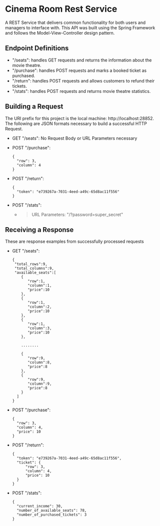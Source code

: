# Cinema Room Rest Service
A REST Service that delivers common functionality for both users and managers to interface with. This API was built using the Spring Framework and follows the Model-View-Controller design pattern.
## Endpoint Definitions

- "/seats": handles GET requests and returns the information about the movie theatre. 
- "/purchase": handles POST requests and marks a booked ticket as purchased.
- "/return": handles POST requests and allows customers to refund their tickets.
- "/stats": handles POST requests and returns movie theatre statistics.

## Building a Request 

The URI prefix for this project is the local machine: http://localhost:28852. The following are JSON formats necessary to build a successful HTTP Request.

- GET "/seats": No Request Body or URL Parameters necessary
- POST "/purchase": 
  
    ```
    {
      "row": 3,
      "column": 4
    }
    ```
  
- POST "/return": 
  
    ```
    {
      "token": "e739267a-7031-4eed-a49c-65d8ac11f556"
    }
    ```
    
- POST "/stats":
  - > URL Parameters: "/?password=super_secret"

## Receiving a Response
These are response examples from successfully processed requests

- GET "/seats":
    
    ```
    {
     "total_rows":9,
     "total_columns":9,
     "available_seats":[
        {
           "row":1,
           "column":1,
           "price":10
        },
        {
           "row":1,
           "column":2,
           "price":10
        },
        {
           "row":1,
           "column":3,
           "price":10
        },

        ........

        {
           "row":9,
           "column":8,
           "price":8
        },
        {
           "row":9,
           "column":9,
           "price":8
        }
      ]
    }
    ```

- POST "/purchase": 
  
    ```
    {
      "row": 3,
      "column": 4,
      "price": 10
    }
    ```

- POST "/return": 
  
    ```
    {
      "token": "e739267a-7031-4eed-a49c-65d8ac11f556",
      "ticket": {
          "row": 3,
          "column": 4,
          "price": 10
      }
    }
    ```
    
- POST "/stats":

    ```
    {
      "current_income": 30,
      "number_of_available_seats": 78,
      "number_of_purchased_tickets": 3
    }
    ```
